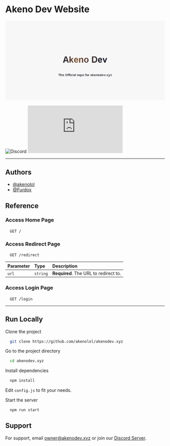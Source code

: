 
# Akeno Dev Website

![App Banner](./.github/Images/repoBanner.png)

![Discord](https://img.shields.io/discord/1014190469628055552?style=plastic)
[![MIT License](https://img.shields.io/github/license/akenolol/akenodev.xyz?color=blue)](https://choosealicense.com/licenses/gpl-3.0/)

____

## Authors

- [@akenolol](https://www.github.com/akenolol)
- [@Furdox](https://github.com/Furdox)


## Reference

### Access Home Page

```http
  GET /
```


### Access Redirect Page

```http
  GET /redirect
```

| Parameter | Type     | Description                |
| :-------- | :------- | :------------------------- |
| `url` | `string` | **Required**. The URL to redirect to.|


### Access Login Page

```http
  GET /login
```

___


## Run Locally

Clone the project

```bash
  git clone https://github.com/akenolol/akenodev.xyz
```

Go to the project directory

```bash
  cd akenodev.xyz
```

Install dependencies

```bash
  npm install
```

Edit `config.js` to fit your needs.


Start the server

```bash
  npm run start
```


## Support

For support, email [owner@akenodev.xyz](mailto:owner@akenodev.xyz) or join our [Discord Server](https://akenodev.xyz/redirect?url=https://akenodev.xyz/invite).

